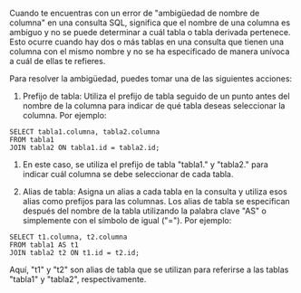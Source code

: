 Cuando te encuentras con un error de "ambigüedad de nombre de columna" en una consulta SQL, significa que el nombre de una columna es ambiguo y no se puede determinar a cuál tabla o tabla derivada pertenece. Esto ocurre cuando hay dos o más tablas en una consulta que tienen una columna con el mismo nombre y no se ha especificado de manera unívoca a cuál de ellas te refieres.

Para resolver la ambigüedad, puedes tomar una de las siguientes acciones:

1. Prefijo de tabla: Utiliza el prefijo de tabla seguido de un punto antes del nombre de la columna para indicar de qué tabla deseas seleccionar la columna. Por ejemplo:

```
SELECT tabla1.columna, tabla2.columna
FROM tabla1
JOIN tabla2 ON tabla1.id = tabla2.id;
```

1. En este caso, se utiliza el prefijo de tabla "tabla1." y "tabla2." para indicar cuál columna se debe seleccionar de cada tabla.
    
2. Alias de tabla: Asigna un alias a cada tabla en la consulta y utiliza esos alias como prefijos para las columnas. Los alias de tabla se especifican después del nombre de la tabla utilizando la palabra clave "AS" o simplemente con el símbolo de igual ("="). Por ejemplo:

```
SELECT t1.columna, t2.columna
FROM tabla1 AS t1
JOIN tabla2 t2 ON t1.id = t2.id;
```

Aquí, "t1" y "t2" son alias de tabla que se utilizan para referirse a las tablas "tabla1" y "tabla2", respectivamente.